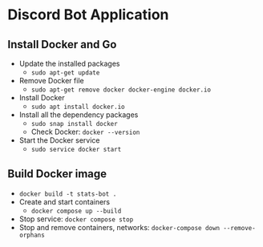 # Discord Bot Application

## Install Docker and Go
- Update the installed packages
  - `sudo apt-get update`
- Remove Docker file
  - `sudo apt-get remove docker docker-engine docker.io`
- Install Docker
  - `sudo apt install docker.io`
- Install all the dependency packages
  - `sudo snap install docker`
  - Check Docker: `docker --version`
- Start the Docker service
  - `sudo service docker start`

## Build Docker image
- `docker build -t stats-bot .`
- Create and start containers
  - `docker compose up --build`
- Stop service: `docker compose stop`
- Stop and remove containers, networks: `docker-compose down --remove-orphans`
